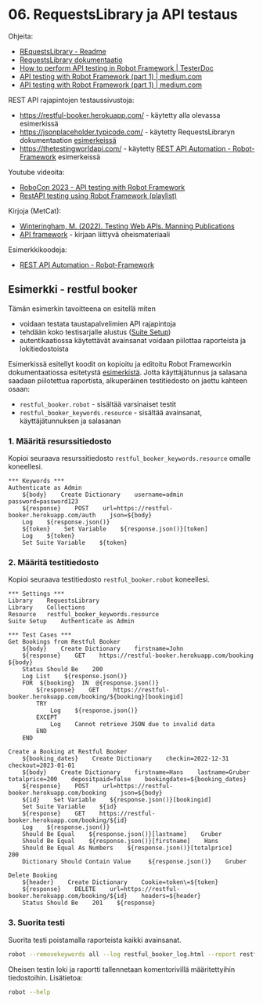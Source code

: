 # 06. RequestsLibrary ja API testaus

Ohjeita:
- [REquestsLibrary - Readme](https://github.com/MarketSquare/robotframework-requests#readme)
- [RequestsLibrary dokumentaatio](https://marketsquare.github.io/robotframework-requests/doc/RequestsLibrary.html#library-documentation-top)
- [How to perform API testing in Robot Framework | TesterDoc](https://testersdock.com/api-testing-robot-framework/)
- [API testing with Robot Framework (part 1) | medium.com](https://fmgprado.medium.com/api-testing-with-robot-framework-part-1-997a3cb5bffe)
- [API testing with Robot Framework (part 1) | medium.com](https://fmgprado.medium.com/api-testing-with-robot-framework-part-2-a1b80eae4208)
 
REST API rajapintojen testaussivustoja:
- https://restful-booker.herokuapp.com/ - käytetty alla olevassa esimerkissä
- https://jsonplaceholder.typicode.com/ - käytetty RequestsLibraryn dokumentaation [esimerkeissä](https://marketsquare.github.io/robotframework-requests/doc/RequestsLibrary.html#Usage)
- https://thetestingworldapi.com/ - käytetty [REST API Automation - Robot-Framework](https://github.com/shakir-mairaj/REST-API-Automation--Robot-Framework) esimerkeissä

Youtube videoita:
- [RoboCon 2023 - API testing with Robot Framework](https://youtu.be/GeJiVcLUxGY?si=3ygQkexJAu34CCWC)
- [RestAPI testing using Robot Framework (playlist)](https://youtube.com/playlist?list=PLUDwpEzHYYLvMLbma_Rp-6jrrpxkeH0VJ&si=H36_lMiHOq1j4gg9)

Kirjoja (MetCat):
- [Winteringham, M. (2022). Testing Web APIs. Manning Publications](https://metropolia.finna.fi/Record/nelli15.25605264500041?sid=4488449508)
- [API framework](https://github.com/mwinteringham/api-framework/) - kirjaan liittyvä oheismateriaali

Esimerkkikoodeja:
- [REST API Automation - Robot-Framework](https://github.com/shakir-mairaj/REST-API-Automation--Robot-Framework)

## Esimerkki - restful booker

Tämän esimerkin tavoitteena on esitellä miten
- voidaan testata taustapalvelimien API rajapintoja
- tehdään koko testisarjalle alustus ([Suite Setup](https://robotframework.org/robotframework/latest/RobotFrameworkUserGuide.html#suite-setup-and-teardown))
- autentikaatiossa käytettävät avainsanat voidaan piilottaa raporteista ja lokitiedostoista

Esimerkissä esitellyt koodit on kopioitu ja editoitu Robot Frameworkin dokumentaatiossa esitetystä [esimerkistä](https://docs.robotframework.org/docs/examples/restfulbooker). Jotta käyttäjätunnus ja salasana saadaan piilotettua raportista, 
alkuperäinen testitiedosto on jaettu kahteen osaan:
- `restful_booker.robot` - sisältää varsinaiset testit
- `restful_booker_keywords.resource` - sisältää avainsanat, käyttäjätunnuksen ja salasanan

### 1. Määritä resurssitiedosto
Kopioi seuraava resurssitiedosto `restful_booker_keywords.resource` omalle koneellesi.

```robotframework
*** Keywords ***
Authenticate as Admin
    ${body}    Create Dictionary    username=admin    password=password123
    ${response}    POST    url=https://restful-booker.herokuapp.com/auth    json=${body}
    Log    ${response.json()}
    ${token}    Set Variable    ${response.json()}[token]
    Log    ${token}
    Set Suite Variable    ${token}
```

### 2. Määritä testitiedosto
Kopioi seuraava testitiedosto `restful_booker.robot` koneellesi.

```robotframework
*** Settings ***
Library    RequestsLibrary
Library    Collections
Resource   restful_booker_keywords.resource
Suite Setup    Authenticate as Admin

*** Test Cases ***
Get Bookings from Restful Booker
    ${body}    Create Dictionary    firstname=John
    ${response}    GET    https://restful-booker.herokuapp.com/booking    ${body}
    Status Should Be    200
    Log List    ${response.json()}
    FOR  ${booking}  IN  @{response.json()}
        ${response}    GET    https://restful-booker.herokuapp.com/booking/${booking}[bookingid]
        TRY
            Log    ${response.json()}
        EXCEPT
            Log    Cannot retrieve JSON due to invalid data
        END
    END

Create a Booking at Restful Booker
    ${booking_dates}    Create Dictionary    checkin=2022-12-31    checkout=2023-01-01
    ${body}    Create Dictionary    firstname=Hans    lastname=Gruber    totalprice=200    depositpaid=false    bookingdates=${booking_dates}
    ${response}    POST    url=https://restful-booker.herokuapp.com/booking    json=${body}
    ${id}    Set Variable    ${response.json()}[bookingid]
    Set Suite Variable    ${id}
    ${response}    GET    https://restful-booker.herokuapp.com/booking/${id}
    Log    ${response.json()}
    Should Be Equal    ${response.json()}[lastname]    Gruber
    Should Be Equal    ${response.json()}[firstname]    Hans   
    Should Be Equal As Numbers    ${response.json()}[totalprice]    200
    Dictionary Should Contain Value     ${response.json()}    Gruber

Delete Booking
    ${header}    Create Dictionary    Cookie=token\=${token}
    ${response}    DELETE    url=https://restful-booker.herokuapp.com/booking/${id}    headers=${header}   
    Status Should Be    201    ${response}
```

### 3. Suorita testi
Suorita testi poistamalla raporteista kaikki avainsanat.

```bash
robot --removekeywords all --log restful_booker_log.html --report restful_booker_report.html restful_booker.robot
```

Oheisen testin loki ja raportti tallennetaan komentorivillä määritettyihin tiedostoihin. Lisätietoa:

```bash
robot --help
```
